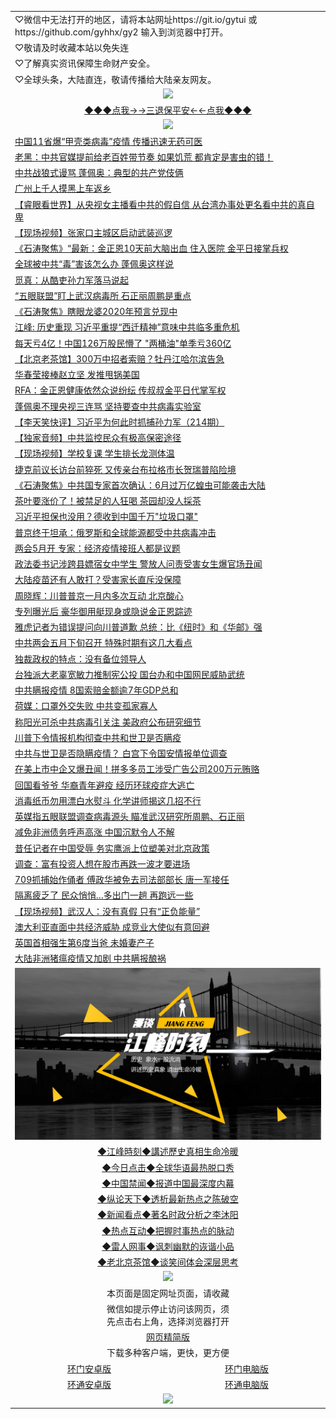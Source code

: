  <table>
<tr>
<td colspan="2" align=left>
♡微信中无法打开的地区，请将本站网址https://git.io/gytui 或 https://github.com/gyhhx/gy2 输入到浏览器中打开。 
 </td>
</tr>
 <tr>
 <td colspan="2" align=left>
♡敬请及时收藏本站以免失连
  <tr>
<td colspan="2" align=left>
♡了解真实资讯保障生命财产安全。
 </td>
   <tr>
<td colspan="2" align=left>
♡全球头条，大陆直连，敬请传播给大陆亲友网友。
 </td>
</tr>

</td>
 </tr>
  <tr>
    <td colspan="2" align=center><img src="https://github.com/gyhhx/image-upload/blob/master/3t%20(1).jpg"></td>
 </tr>
 <tr><td colspan="2" align="center"><a href="https://xfine.casa/oo.aspx?name=ogQuit&key=exgxucyqmkwgvwch&from=gy">◆◆◆点我→→三退保平安←←点我◆◆◆</a></td></tr>
  <tr>
    <td colspan="2" align=center><img src="https://cdn.jsdelivr.net/gh/gyoupiodf/im1/%E7%BD%91%E9%97%A8%E6%96%B0%E9%97%BB1.jpg"></td>
 </tr>
<tr><td colspan="2" align="left"><a href="https://img.xsurf.surf/?name=c1164170&key=wdcctzyyncblgvet&from=gy">中国11省爆“甲壳类病毒”疫情 传播迅速无药可医</a></td></tr>
<tr><td colspan="2" align="left"><a href="https://img.xsurf.surf/?name=c1164155&key=wdcctzyyncblgvet&from=gy">老黑：中共官媒提前给老百姓带节奏 如果饥荒 都肯定是害虫的错！</a></td></tr>
<tr><td colspan="2" align="left"><a href="https://img.xsurf.surf/?name=c1164133&key=wdcctzyyncblgvet&from=gy">中共战狼式谩骂 蓬佩奥：典型的共产党伎俩</a></td></tr>
<tr><td colspan="2" align="left"><a href="https://img.xsurf.surf/?name=c1164223&key=wdcctzyyncblgvet&from=gy">广州上千人摸黑上车返乡</a></td></tr>
<tr><td colspan="2" align="left"><a href="https://img.xsurf.surf/?name=c1164137&key=wdcctzyyncblgvet&from=gy">【睿眼看世界】从央视女主播看中共的假自信 从台湾办事处更名看中共的真自卑</a></td></tr>
<tr><td colspan="2" align="left"><a href="https://img.xsurf.surf/?name=c1164235&key=wdcctzyyncblgvet&from=gy">【现场视频】张家口主城区启动武装巡逻</a></td></tr>
<tr><td colspan="2" align="left"><a href="https://img.xsurf.surf/?name=c1164156&key=wdcctzyyncblgvet&from=gy">《石涛聚焦》“最新：金正恩10天前大脑出血 住入医院 金平日接掌兵权</a></td></tr>
<tr><td colspan="2" align="left"><a href="https://img.xsurf.surf/?name=c1164206&key=wdcctzyyncblgvet&from=gy">全球被中共“毒”害该怎么办 蓬佩奥这样说</a></td></tr>
<tr><td colspan="2" align="left"><a href="https://img.xsurf.surf/?name=c1164210&key=wdcctzyyncblgvet&from=gy">觅真：从酷吏孙力军落马说起</a></td></tr>
<tr><td colspan="2" align="left"><a href="https://img.xsurf.surf/?name=c1164236&key=wdcctzyyncblgvet&from=gy">“五眼联盟”盯上武汉病毒所 石正丽周鹏是重点</a></td></tr>
<tr><td colspan="2" align="left"><a href="https://img.xsurf.surf/?name=c1164171&key=wdcctzyyncblgvet&from=gy">《石涛聚焦》瞎眼龙婆2020年预言兑现中</a></td></tr>
<tr><td colspan="2" align="left"><a href="https://img.xsurf.surf/?name=c1164203&key=wdcctzyyncblgvet&from=gy">江峰: 历史重现 习近平重提“西迁精神”意味中共临多重危机</a></td></tr>
<tr><td colspan="2" align="left"><a href="https://img.xsurf.surf/?name=c1164228&key=wdcctzyyncblgvet&from=gy">每天亏4亿！中国126万股民懵了 &quot;两桶油&quot;单季亏360亿</a></td></tr>
<tr><td colspan="2" align="left"><a href="https://img.xsurf.surf/?name=c1164136&key=wdcctzyyncblgvet&from=gy">【北京老茶馆】300万中招者索赔？牡丹江哈尔滨告急</a></td></tr>
<tr><td colspan="2" align="left"><a href="https://img.xsurf.surf/?name=c1164169&key=wdcctzyyncblgvet&from=gy">华春莹接棒赵立坚 发推甩锅美国</a></td></tr>
<tr><td colspan="2" align="left"><a href="https://img.xsurf.surf/?name=c1164182&key=wdcctzyyncblgvet&from=gy">RFA：金正恩健康依然众说纷纭 传叔叔金平日代掌军权</a></td></tr>
<tr><td colspan="2" align="left"><a href="https://img.xsurf.surf/?name=c1164240&key=wdcctzyyncblgvet&from=gy">蓬佩奥不理央视三连骂 坚持要查中共病毒实验室</a></td></tr>
<tr><td colspan="2" align="left"><a href="https://img.xsurf.surf/?name=c1164191&key=wdcctzyyncblgvet&from=gy">【李天笑快评】习近平为何此时抓捕孙力军（214期）</a></td></tr>
<tr><td colspan="2" align="left"><a href="https://img.xsurf.surf/?name=c1164205&key=wdcctzyyncblgvet&from=gy">【独家音频】中共监控民众有极高保密途径</a></td></tr>
<tr><td colspan="2" align="left"><a href="https://img.xsurf.surf/?name=c1164207&key=wdcctzyyncblgvet&from=gy">【现场视频】学校复课 学生排长龙测体温</a></td></tr>
<tr><td colspan="2" align="left"><a href="https://img.xsurf.surf/?name=c1164222&key=wdcctzyyncblgvet&from=gy">捷克前议长访台前猝死 又传亲台布拉格市长贺瑞普陷险境</a></td></tr>
<tr><td colspan="2" align="left"><a href="https://img.xsurf.surf/?name=c1164211&key=wdcctzyyncblgvet&from=gy">《石涛聚焦》中共国专家首次确认：6月过万亿蝗虫可能袭击大陆</a></td></tr>
<tr><td colspan="2" align="left"><a href="https://img.xsurf.surf/?name=c1164142&key=wdcctzyyncblgvet&from=gy">茶叶要涨价了！被禁足的人狂喝 茶园却没人採茶</a></td></tr>
<tr><td colspan="2" align="left"><a href="https://img.xsurf.surf/?name=c1164243&key=wdcctzyyncblgvet&from=gy">习近平担保也没用？德收到中国千万&quot;垃圾口罩&quot;</a></td></tr>
<tr><td colspan="2" align="left"><a href="https://img.xsurf.surf/?name=c1164238&key=wdcctzyyncblgvet&from=gy">普京终于坦承：俄罗斯和全球能源都受中共病毒冲击</a></td></tr>
<tr><td colspan="2" align="left"><a href="https://img.xsurf.surf/?name=c1164154&key=wdcctzyyncblgvet&from=gy">两会5月开 专家：经济疫情接班人都是议题</a></td></tr>
<tr><td colspan="2" align="left"><a href="https://img.xsurf.surf/?name=c1164198&key=wdcctzyyncblgvet&from=gy">政法委书记涉跨县嫖宿女中学生 警放人问责受害女生爆官场丑闻</a></td></tr>
<tr><td colspan="2" align="left"><a href="https://img.xsurf.surf/?name=c1164225&key=wdcctzyyncblgvet&from=gy">大陆疫苗还有人敢打？受害家长直斥没保障</a></td></tr>
<tr><td colspan="2" align="left"><a href="https://img.xsurf.surf/?name=c1164168&key=wdcctzyyncblgvet&from=gy">周晓辉：川普普京一月内多次互动 北京酸心</a></td></tr>
<tr><td colspan="2" align="left"><a href="https://img.xsurf.surf/?name=c1164178&key=wdcctzyyncblgvet&from=gy">专列曝光后 豪华御用艇现身或隐说金正恩踪迹</a></td></tr>
<tr><td colspan="2" align="left"><a href="https://img.xsurf.surf/?name=c1164247&key=wdcctzyyncblgvet&from=gy">雅虎记者为错误提问向川普道歉 总统：比《纽时》和《华邮》强</a></td></tr>
<tr><td colspan="2" align="left"><a href="https://img.xsurf.surf/?name=c1164239&key=wdcctzyyncblgvet&from=gy">中共两会五月下旬召开 特殊时期有这几大看点</a></td></tr>
<tr><td colspan="2" align="left"><a href="https://img.xsurf.surf/?name=c1164230&key=wdcctzyyncblgvet&from=gy">独裁政权的特点：没有备位领导人</a></td></tr>
<tr><td colspan="2" align="left"><a href="https://img.xsurf.surf/?name=c1164202&key=wdcctzyyncblgvet&from=gy">台独派大老辜宽敏力推制宪公投 国台办和中国网民威胁武统</a></td></tr>
<tr><td colspan="2" align="left"><a href="https://img.xsurf.surf/?name=c1164208&key=wdcctzyyncblgvet&from=gy">中共瞒报疫情 8国索赔金额逾7年GDP总和</a></td></tr>
<tr><td colspan="2" align="left"><a href="https://img.xsurf.surf/?name=c1164153&key=wdcctzyyncblgvet&from=gy">荷媒：口罩外交失败 中共变孤家寡人</a></td></tr>
<tr><td colspan="2" align="left"><a href="https://img.xsurf.surf/?name=c1164141&key=wdcctzyyncblgvet&from=gy">称阳光可杀中共病毒引关注 美政府公布研究细节</a></td></tr>
<tr><td colspan="2" align="left"><a href="https://img.xsurf.surf/?name=c1164234&key=wdcctzyyncblgvet&from=gy">川普下令情报机构彻查中共和世卫是否瞒疫</a></td></tr>
<tr><td colspan="2" align="left"><a href="https://img.xsurf.surf/?name=c1164221&key=wdcctzyyncblgvet&from=gy">中共与世卫是否隐瞒疫情？ 白宫下令国安情报单位调查</a></td></tr>
<tr><td colspan="2" align="left"><a href="https://img.xsurf.surf/?name=c1164226&key=wdcctzyyncblgvet&from=gy">在美上市中企又爆丑闻！拼多多员工涉受广告公司200万元贿赂</a></td></tr>
<tr><td colspan="2" align="left"><a href="https://img.xsurf.surf/?name=c1164227&key=wdcctzyyncblgvet&from=gy">回国看爷爷 华裔青年避疫 经历环球疫症大逃亡</a></td></tr>
<tr><td colspan="2" align="left"><a href="https://img.xsurf.surf/?name=c1164229&key=wdcctzyyncblgvet&from=gy">消毒纸币勿用漂白水熨斗 化学讲师揭这几招不行</a></td></tr>
<tr><td colspan="2" align="left"><a href="https://img.xsurf.surf/?name=c1164179&key=wdcctzyyncblgvet&from=gy">英媒指五眼联盟调查病毒源头 瞄准武汉研究所周鹏、石正丽</a></td></tr>
<tr><td colspan="2" align="left"><a href="https://img.xsurf.surf/?name=c1164174&key=wdcctzyyncblgvet&from=gy">减免非洲债务呼声高涨 中国沉默令人不解</a></td></tr>
<tr><td colspan="2" align="left"><a href="https://img.xsurf.surf/?name=c1164158&key=wdcctzyyncblgvet&from=gy">昔任记者在中国受辱 务实鹰派上位塑美对北京政策</a></td></tr>
<tr><td colspan="2" align="left"><a href="https://img.xsurf.surf/?name=c1164145&key=wdcctzyyncblgvet&from=gy">调查：富有投资人想在股市再跌一波才要进场</a></td></tr>
<tr><td colspan="2" align="left"><a href="https://img.xsurf.surf/?name=c1164214&key=wdcctzyyncblgvet&from=gy">709抓捕始作俑者 傅政华被免去司法部部长 唐一军接任</a></td></tr>
<tr><td colspan="2" align="left"><a href="https://img.xsurf.surf/?name=c1164245&key=wdcctzyyncblgvet&from=gy">隔离疲乏了 民众悄悄…多出门一趟 再跑远一些</a></td></tr>
<tr><td colspan="2" align="left"><a href="https://img.xsurf.surf/?name=c1164233&key=wdcctzyyncblgvet&from=gy">【现场视频】武汉人：没有真假 只有“正负能量”</a></td></tr>
<tr><td colspan="2" align="left"><a href="https://img.xsurf.surf/?name=c1164200&key=wdcctzyyncblgvet&from=gy">澳大利亚直面中共经济威胁 成竞业大使似有意回避</a></td></tr>
<tr><td colspan="2" align="left"><a href="https://img.xsurf.surf/?name=c1164160&key=wdcctzyyncblgvet&from=gy">英国首相强生第6度当爸 未婚妻产子</a></td></tr>
<tr><td colspan="2" align="left"><a href="https://img.xsurf.surf/?name=c1164152&key=wdcctzyyncblgvet&from=gy">大陆非洲猪瘟疫情又加剧 中共瞒报酿祸</a></td></tr>

 <tr>
   <td colspan="2" align=center><img src="https://github.com/gyoupiodf/im1/blob/master/jf-1.jpg"></td>
  </tr>
   <tr>
   <td colspan="2" align=center> 
<a href="https://xfine.casa/oo.aspx?name=c922850&key=exgxucyqmkwgvwch&from=gy&tag=9877">◆江峰時刻◆講述歷史真相生命冷暖</a><br/>
    </td>
  </tr>
   <tr>
   <td colspan="2" align=center> 
<a href="https://xfine.casa/oo.aspx?name=c816850&key=exgxucyqmkwgvwch&from=gy&tag=9877">◆今日点击◆全球华语最热脱口秀</a><br/>
    </td>
  </tr>
  <tr>
  <td colspan="2" align=center>
<a href="https://xfine.casa/oo.aspx?name=c816860&key=exgxucyqmkwgvwch&from=gy&tag=99733110">◆中国禁闻◆报道中国最深度内幕</a><br/>
   </tr>
  <tr>
     <td colspan="2" align=center>
<a href="https://xfine.casa/oo.aspx?name=c816855&key=exgxucyqmkwgvwch&from=gy&tag=997110">◆纵论天下◆透析最新热点之陈破空</a><br/>
   </tr>
   <tr>
      <td colspan="2" align=center>
<a href="https://xfine.casa/oo.aspx?name=c838308&key=exgxucyqmkwgvwch&from=gy&tag=9973110">◆新闻看点◆著名时政分析之李沐阳</a><br/>
   </tr>
   <tr>
     <td colspan="2" align=center>
<a href="https://xfine.casa/oo.aspx?name=c816852&key=exgxucyqmkwgvwch&from=gy&tag=9733110">◆热点互动◆把握时事热点的脉动</a><br/>
   </tr>
   <tr>
      <td colspan="2" align=center>
<a href="https://xfine.casa/oo.aspx?name=c816694&key=exgxucyqmkwgvwch&from=gy&tag=93310">◆雷人网事◆讽刺幽默的诙谐小品</a><br/>
   </tr>
   <tr>
    <td colspan="2" align=center>
<a href="https://xfine.casa/oo.aspx?name=c816650&key=exgxucyqmkwgvwch&from=gy&tag=9973110">◆老北京茶馆◆谈笑间体会深层思考</a><br/>
   </tr>
 
  <tr>
    <td colspan="2" align="center"><img src="https://cdn.jsdelivr.net/gh/opipe/up/oGate65.jpg"/></td>
  </tr>
  <tr>
    <td colspan="2" align="center">本页面是固定网址页面，请收藏</td>
  <tr>
  <tr>
    <td colspan="2" align="center">微信如提示停止访问该网页，须<br/>先点击右上角，选择浏览器打开</td>
  <tr>
  <tr>
    <td colspan="2" align="center"><a href="https://gitcdn.xyz/cdn/otiny/up/master/show004.htm">网页精简版</a></td>
  </tr>
  <tr>
    <td colspan="2" align="center">下载多种客户端，更快，更方便</td>
  <tr>
  <tr>
    <td align="center"><a href="https://cdn.jsdelivr.net/gh/opipe/up/oGatea.apk">环门安卓版</a></td>
    <td align="center"><a href="https://cdn.jsdelivr.net/gh/opipe/up/oGate.zip">环门电脑版</a></td>
  </tr>
  <tr>
    <td align="center"><a href="https://cdn.jsdelivr.net/gh/opipe/up/oPipe.apk">环通安卓版</a></td>
    <td align="center"><a href="https://raw.githubusercontent.com/opipe/up/master/oPipe.zip">环通电脑版</a></td>
  </tr>
  <tr>
    <td colspan="2" align="center"><img src="https://cdn.jsdelivr.net/gh/opipe/up/oGate640.jpg"/></td>
  </tr>
</table>
